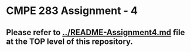 # CMPE 283 Assignment - 4

## Please refer to [../README-Assignment4.md](../README-Assignment4.md) file at the TOP level of this repository.
